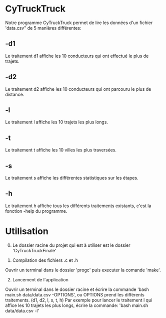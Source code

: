 # CyTruckTruck

Notre programme CyTruckTruck permet de lire les données d'un fichier 'data.csv" de 5 manières différentes:

## -d1

Le traitement d1 affiche les 10 conducteurs qui ont effectué le plus de trajets.

## -d2

Le traitement d2 affiche les 10 conducteurs qui ont parcouru le plus de distance.

## -l

Le traitement l affiche les 10 trajets les plus longs.

## -t

Le traitement t affiche les 10 villes les plus traversées.

## -s

Le traitement s affiche les différentes statistiques sur les étapes.

## -h

Le traitement h affiche tous les différents traitements existants, c'est la fonction -help du programme.

# Utilisation

0. Le dossier racine du projet qui est à utiliser est le dossier 'CyTruckTruckFinale'

1. Compilation des fichiers .c et .h

Ouvrir un terminal dans le dossier 'progc' puis executer la comande 'make'.

2. Lancement de l'application

Ouvrir un terminal dans le dossier racine et écrire la commande 'bash main.sh data/data.csv -OPTIONS', ou OPTIONS prend les différents traitements. (d1, d2, l, s, t, h)
Par exemple pour lancer le traitement l qui affice les 10 trajets les plus longs, écrire la commande:
'bash main.sh data/data.csv -l'
